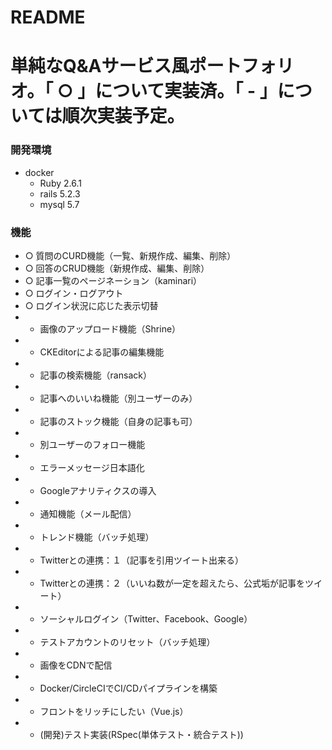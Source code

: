# README

# 単純なQ&Aサービス風ポートフォリオ。「 ○ 」について実装済。「 - 」については順次実装予定。
### 開発環境
- docker
  - Ruby 2.6.1
  - rails 5.2.3
  - mysql 5.7
### 機能
- ○ 質問のCURD機能（一覧、新規作成、編集、削除）
- ○ 回答のCRUD機能（新規作成、編集、削除）
- ○ 記事一覧のページネーション（kaminari）
- ○ ログイン・ログアウト
- ○ ログイン状況に応じた表示切替
- - 画像のアップロード機能（Shrine）
- - CKEditorによる記事の編集機能
- - 記事の検索機能（ransack）
- - 記事へのいいね機能（別ユーザーのみ）
- - 記事のストック機能（自身の記事も可）
- - 別ユーザーのフォロー機能
- - エラーメッセージ日本語化
- - Googleアナリティクスの導入
- - 通知機能（メール配信）
- - トレンド機能（バッチ処理）
- - Twitterとの連携：１（記事を引用ツイート出来る）
- - Twitterとの連携：２（いいね数が一定を超えたら、公式垢が記事をツイート）
- - ソーシャルログイン（Twitter、Facebook、Google）
- - テストアカウントのリセット（バッチ処理）
- - 画像をCDNで配信
- - Docker/CircleCIでCI/CDパイプラインを構築
- - フロントをリッチにしたい（Vue.js）
- - (開発)テスト実装(RSpec(単体テスト・統合テスト))
